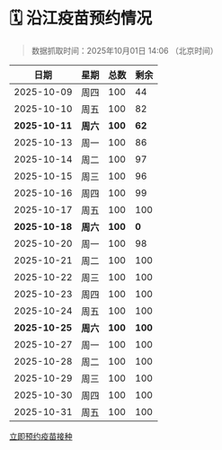 # 🗓️ 沿江疫苗预约情况

> 数据抓取时间：2025年10月01日 14:06 （北京时间）

| 日期 | 星期 | 总数 | 剩余 |
|------|------|------|------|
| 2025-10-09 | 周四 | 100 | 44 |
| 2025-10-10 | 周五 | 100 | 82 |
| **2025-10-11** | **周六** | **100** | **62** |
| 2025-10-13 | 周一 | 100 | 86 |
| 2025-10-14 | 周二 | 100 | 97 |
| 2025-10-15 | 周三 | 100 | 96 |
| 2025-10-16 | 周四 | 100 | 99 |
| 2025-10-17 | 周五 | 100 | 100 |
| **2025-10-18** | **周六** | **100** | **0** |
| 2025-10-20 | 周一 | 100 | 98 |
| 2025-10-21 | 周二 | 100 | 100 |
| 2025-10-22 | 周三 | 100 | 100 |
| 2025-10-23 | 周四 | 100 | 100 |
| 2025-10-24 | 周五 | 100 | 100 |
| **2025-10-25** | **周六** | **100** | **100** |
| 2025-10-27 | 周一 | 100 | 100 |
| 2025-10-28 | 周二 | 100 | 100 |
| 2025-10-29 | 周三 | 100 | 100 |
| 2025-10-30 | 周四 | 100 | 100 |
| 2025-10-31 | 周五 | 100 | 100 |


<div class="button-container">
<a class="btn" href="http://yfzweb.ishequ.net/#/login" target="_blank">立即预约疫苗接种</a>
</div>
